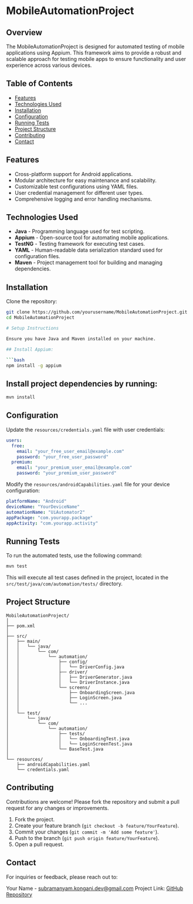 # MobileAutomationProject

## Overview
The MobileAutomationProject is designed for automated testing of mobile applications using Appium. This framework aims to provide a robust and scalable approach for testing mobile apps to ensure functionality and user experience across various devices.

## Table of Contents
- [Features](#features)
- [Technologies Used](#technologies-used)
- [Installation](#installation)
- [Configuration](#configuration)
- [Running Tests](#running-tests)
- [Project Structure](#project-structure)
- [Contributing](#contributing)
- [Contact](#contact)

## Features
- Cross-platform support for Android applications.
- Modular architecture for easy maintenance and scalability.
- Customizable test configurations using YAML files.
- User credential management for different user types.
- Comprehensive logging and error handling mechanisms.

## Technologies Used
- **Java** - Programming language used for test scripting.
- **Appium** - Open-source tool for automating mobile applications.
- **TestNG** - Testing framework for executing test cases.
- **YAML** - Human-readable data serialization standard used for configuration files.
- **Maven** - Project management tool for building and managing dependencies.

## Installation
Clone the repository:

```bash
git clone https://github.com/yourusername/MobileAutomationProject.git
cd MobileAutomationProject

# Setup Instructions

Ensure you have Java and Maven installed on your machine.

## Install Appium:

```bash
npm install -g appium
```

## Install project dependencies by running:

```bash
mvn install
```

## Configuration

Update the `resources/credentials.yaml` file with user credentials:

```yaml
users:
  free:
    email: "your_free_user_email@example.com"
    password: "your_free_user_password"
  premium:
    email: "your_premium_user_email@example.com"
    password: "your_premium_user_password"
```

Modify the `resources/androidCapabilities.yaml` file for your device configuration:

```yaml
platformName: "Android"
deviceName: "YourDeviceName"
automationName: "UiAutomator2"
appPackage: "com.yourapp.package"
appActivity: "com.yourapp.activity"
```

## Running Tests

To run the automated tests, use the following command:

```bash
mvn test
```

This will execute all test cases defined in the project, located in the `src/test/java/com/automation/tests/` directory.

## Project Structure

```
MobileAutomationProject/
│
├── pom.xml
│
├── src/
│   ├── main/
│   │   └── java/
│   │       └── com/
│   │           └── automation/
│   │               ├── config/
│   │               │   └── DriverConfig.java
│   │               ├── driver/
│   │               │   ├── DriverGenerator.java
│   │               │   └── DriverInstance.java
│   │               └── screens/
│   │                   ├── OnboardingScreen.java
│   │                   ├── LoginScreen.java
│   │                   └── ...
│   │
│   └── test/
│       └── java/
│           └── com/
│               └── automation/
│                   ├── tests/
│                   │   └── OnboardingTest.java
│                   │   └── LoginScreenTest.java
│                   └── BaseTest.java
│
└── resources/
    ├── androidCapabilities.yaml
    └── credentials.yaml
```

## Contributing

Contributions are welcome! Please fork the repository and submit a pull request for any changes or improvements.

1. Fork the project.
2. Create your feature branch (`git checkout -b feature/YourFeature`).
3. Commit your changes (`git commit -m 'Add some feature'`).
4. Push to the branch (`git push origin feature/YourFeature`).
5. Open a pull request.

## Contact

For inquiries or feedback, please reach out to:

Your Name - subramanyam.kongani.dev@gmail.com 
Project Link: [GitHub Repository](https://github.com/subbukongani/sr-mobile-automated-test/)
